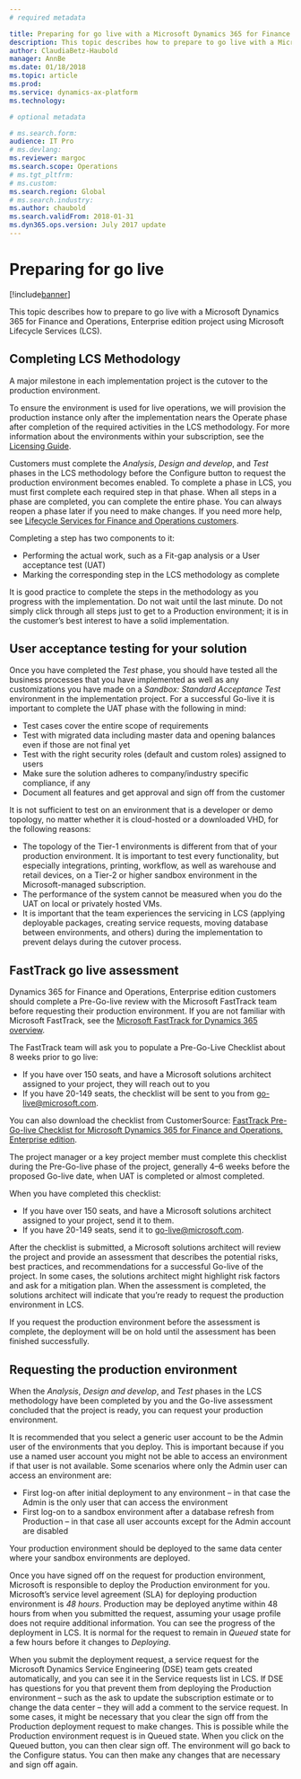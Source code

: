 ```yaml
---
# required metadata

title: Preparing for go live with a Microsoft Dynamics 365 for Finance and Operations, Enterprise edition project 
description: This topic describes how to prepare to go live with a Microsoft Dynamics 365 for Finance and Operations, Enterprise edition project using Microsoft Lifecycle Services.
author: ClaudiaBetz-Haubold
manager: AnnBe
ms.date: 01/18/2018
ms.topic: article
ms.prod: 
ms.service: dynamics-ax-platform
ms.technology: 

# optional metadata

# ms.search.form:  
audience: IT Pro
# ms.devlang: 
ms.reviewer: margoc
ms.search.scope: Operations
# ms.tgt_pltfrm: 
# ms.custom: 
ms.search.region: Global
# ms.search.industry: 
ms.author: chaubold
ms.search.validFrom: 2018-01-31
ms.dyn365.ops.version: July 2017 update
---
```


# Preparing for go live

[!include[banner](../includes/banner.md)]

This topic describes how to prepare to go live with a Microsoft Dynamics 365 for Finance and Operations, Enterprise edition project using Microsoft Lifecycle Services (LCS).

## Completing LCS Methodology

A major milestone in each implementation project is the cutover to the production environment.

To ensure the environment is used for live operations, we will provision the production instance only after the implementation nears the Operate phase after completion of the required activities in the LCS methodology. For more information about the environments
within your subscription, see the [Licensing Guide](https://query.prod.cms.rt.microsoft.com/cms/api/am/binary/RE1CkHI).

Customers must complete the *Analysis*, *Design and develop*, and *Test* phases in the LCS methodology before the Configure button to request the production environment becomes enabled. To complete a phase in LCS, you must first complete each required step in that phase. When all steps in a phase are completed, you can complete the entire phase. You can always reopen a phase later if you need
to make changes. If you need more help, see [Lifecycle Services for Finance and Operations customers](../../dev-itpro/lifecycle-services/lcs-works-lcs.md).

Completing a step has two components to it:

-   Performing the actual work, such as a Fit-gap analysis or a User acceptance test (UAT)
-   Marking the corresponding step in the LCS methodology as complete

It is good practice to complete the steps in the methodology as you progress with the implementation. Do not wait until the last minute. Do not simply click through all steps just to get to a Production environment; it is in the customer’s best interest to have a solid implementation. 

## User acceptance testing for your solution

Once you have completed the *Test* phase, you should have tested all the business processes that you have implemented as well as any customizations you have made on a *Sandbox: Standard Acceptance Test* environment in the implementation project. For a successful Go-live it is important to complete the UAT phase with the following in mind:

-   Test cases cover the entire scope of requirements
-   Test with migrated data including master data and opening balances even if those are not final yet
-   Test with the right security roles (default and custom roles) assigned to users
-   Make sure the solution adheres to company/industry specific compliance, if any
-   Document all features and get approval and sign off from the customer

It is not sufficient to test on an environment that is a developer or demo topology, no matter whether it is cloud-hosted or a downloaded VHD, for the following reasons:

-   The topology of the Tier-1 environments is different from that of your production environment. It is important to test every functionality, but especially integrations, printing, workflow, as well as warehouse and retail devices, on a Tier-2 or higher sandbox environment in the Microsoft-managed subscription.
-   The performance of the system cannot be measured when you do the UAT on local or privately hosted VMs.
-   It is important that the team experiences the servicing in LCS (applying deployable packages, creating service requests, moving database between environments, and others) during the implementation to prevent delays during the cutover process.

## FastTrack go live assessment

Dynamics 365 for Finance and Operations, Enterprise edition customers should complete a Pre-Go-live review with the Microsoft FastTrack team before requesting their production environment. If you are not familiar with Microsoft FastTrack, see the [Microsoft FastTrack for Dynamics 365 overview](../get-started/fasttrack-dynamics-365-overview.md).

The FastTrack team will ask you to populate a Pre-Go-Live Checklist about 8 weeks prior to go live:

-   If you have over 150 seats, and have a Microsoft solutions architect assigned to your project, they will reach out to you
-   If you have 20-149 seats, the checklist will be sent to you from <go-live@microsoft.com>.

You can also download the checklist from CustomerSource: [FastTrack Pre-Go-live Checklist for Microsoft Dynamics 365 for Finance and Operations, Enterprise edition](https://mbs.microsoft.com/customersource/Global/365Enterprise/learning/documentation/installation-setup-guides/fasttrack-checklist-fin-and-ops).

The project manager or a key project member must complete this checklist during the Pre-Go-live phase of the project, generally 4–6 weeks before the proposed Go-live date, when UAT is completed or almost completed.

When you have completed this checklist:
-   If you have over 150 seats, and have a Microsoft solutions architect assigned to your project, send it to them.
-   If you have 20-149 seats, send it to <go-live@microsoft.com>.

After the checklist is submitted, a Microsoft solutions architect will review the project and provide an assessment that describes the potential risks, best practices, and recommendations for a successful Go-live of the project. In some cases, the solutions architect might highlight risk factors and ask for a mitigation plan. When the assessment is completed, the solutions architect will indicate that you’re ready to request the production environment in LCS.

If you request the production environment before the assessment is complete, the deployment will be on hold until the assessment has been finished successfully.

## Requesting the production environment

When the *Analysis*, *Design and develop*, and *Test* phases in the LCS methodology have been completed by you and the Go-live assessment concluded that the project is ready, you can request your production environment.

It is recommended that you select a generic user account to be the Admin user of the environments that you deploy. This is important because if you use a named user account you might not be able to access an environment if that user is not
available. Some scenarios where only the Admin user can access an environment are:

-   First log-on after initial deployment to any environment – in that case the Admin is the only user that can access the environment
-   First log-on to a sandbox environment after a database refresh from Production – in that case all user accounts except for the Admin account are disabled

Your production environment should be deployed to the same data center where your sandbox environments are deployed.

Once you have signed off on the request for production environment, Microsoft is responsible to deploy the Production environment for you. Microsoft’s service level agreement (SLA) for deploying production environment is *48 hours*. Production may be deployed
anytime within 48 hours from when you submitted the request, assuming your usage profile does not require additional information. You can see the progress of the deployment in LCS. It is normal for the request to remain in *Queued* state for
a few hours before it changes to *Deploying*.

When you submit the deployment request, a service request for the Microsoft Dynamics Service Engineering (DSE) team gets created automatically, and you can see it in the Service requests list in LCS. If DSE has questions for you that prevent them from deploying the Production environment – such as the ask to update the subscription estimate or to change the data center – they will add a
comment to the service request. In some cases, it might be necessary that you clear the sign off from the Production deployment request to make changes. This is possible while the Production environment request is in Queued state. When you click on the Queued button, you can then clear sign off. The environment will go back to the Configure status. You can then make any changes that are
necessary and sign off again.
